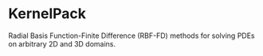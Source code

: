 # KernelPack
Radial Basis Function-Finite Difference (RBF-FD) methods for solving PDEs on arbitrary 2D and 3D domains.
